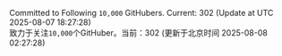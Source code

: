 Committed to Following `10,000` GitHubers. Current: <!-- FOLLOWING_COUNT -->302<!-- FOLLOWING_COUNT --> (Update at UTC <!-- LAST_UPDATED -->2025-08-07 18:27:28<!-- LAST_UPDATED -->)<br>
致力于关注`10,000`个GitHuber。当前：<!-- FOLLOWING_COUNT -->302<!-- FOLLOWING_COUNT --> (更新于北京时间 <!-- LAST_UPDATED_CST -->2025-08-08 02:27:28<!-- LAST_UPDATED_CST -->)
